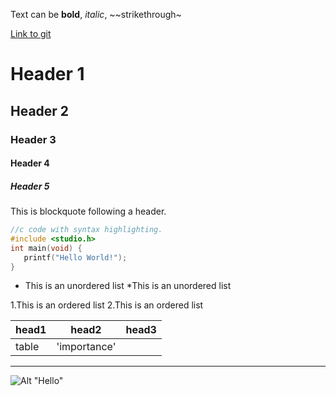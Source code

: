 Text can be **bold**, _italic_, ~~strikethrough~

[Link to git](http://github.com)

# Header 1
## Header 2
### Header 3
#### Header 4
##### Header 5

This is blockquote following a header.

 
 ```c
//c code with syntax highlighting.
#include <studio.h>
int main(void) {
    printf("Hello World!");
}
```
 
* This is an unordered list
	*This is an unordered list


1.This is an ordered list
2.This is an ordered list


|head1  |head2       |head3  |
|:------|------------|-------|
|table  |'importance'|       |
 
 
***
![Alt "Hello"](http://guides.github.com./activities/hello-world/branching.png)

